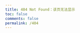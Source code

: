 ```yaml
---
title: 404 Not Found：该页无法显示
toc: false
comments: false
permalink: /404
---
```

<!DOCTYPE html>
<html>
    <head>
         <meta charset="UTF-8" />
         <title>404</title>              
    </head>
    <body>
         <script type="text/javascript" src="//qzonestyle.gtimg.cn/qzone/hybrid/app/404/search_children.js" homePageName="返回首页" homePageUrl="https://luchx.github.io"></script>
	</body>
</html>